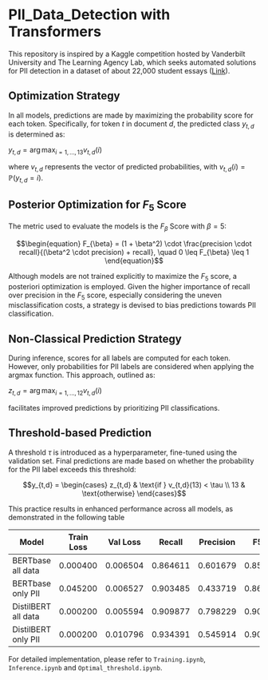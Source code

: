 # PII_Data_Detection with Transformers
This repository is inspired by a Kaggle competition hosted by Vanderbilt University and The Learning Agency Lab, which seeks automated solutions for PII detection in a dataset of about 22,000 student essays (<a href="https://www.kaggle.com/competitions/pii-detection-removal-from-educational-data" target="_blank">Link</a>).

## Optimization Strategy

In all models, predictions are made by maximizing the probability score for each token. Specifically, for token $t$ in document $d$, the predicted class $y_{t,d}$ is determined as:


$y_{t,d} = \arg\max_{i = 1,...,13} v_{t,d}(i)$

where $v_{t,d}$ represents the vector of predicted probabilities, with $v_{t,d}(i) = \mathbb{P}(y_{t,d} = i)$.

## Posterior Optimization for $F_5$ Score

The metric used to evaluate the models is the $F_{\beta}$ Score with $\beta = 5$:
```math
\begin{equation}
F_{\beta} = (1 + \beta^2) \cdot \frac{precision \cdot recall}{(\beta^2 \cdot precision) + recall}, \quad 0 \leq F_{\beta} \leq 1
\end{equation}
```

Although models are not trained explicitly to maximize the $F_5$ score, a posteriori optimization is employed. Given the higher importance of recall over precision in the $F_5$ score, especially considering the uneven misclassification costs, a strategy is devised to bias predictions towards PII classification.

## Non-Classical Prediction Strategy

During inference, scores for all labels are computed for each token. However, only probabilities for PII labels are considered when applying the argmax function. This approach, outlined as:


$z_{t,d} = \arg\max_{i = 1,...,12} v_{t,d}(i)$

facilitates improved predictions by prioritizing PII classifications.

## Threshold-based Prediction

A threshold $\tau$ is introduced as a hyperparameter, fine-tuned using the validation set. Final predictions are made based on whether the probability for the PII label exceeds this threshold:

```math
y_{t,d} = \begin{cases} 
    z_{t,d} & \text{if } v_{t,d}(13) < \tau \\
    13 & \text{otherwise} 
\end{cases}
```

This practice results in enhanced performance across all models, as demonstrated in the following table

| Model                | Train Loss | Val Loss | Recall  | Precision | F5val   | F5test | F5test+threshold |
|----------------------|------------|----------|---------|-----------|---------|--------|------------------|
| BERTbase all data    | 0.000400   | 0.006504 | 0.864611| 0.601679  | 0.850319| 0.821  | 0.828            |
| BERTbase only PII    | 0.045200   | 0.006527 | 0.903485| 0.433719  | 0.867353| 0.875  | 0.878            |
| DistilBERT all data  | 0.000200   | 0.005594 | 0.909877| 0.798229  | 0.905009| 0.866  | 0.877            |
| DistilBERT only PII  | 0.000200   | 0.010796 | 0.934391| 0.545914  | 0.909498| 0.905  | 0.906            |

For detailed implementation, please refer to ```Training.ipynb```, ```Inference.ipynb``` and ```Optimal_threshold.ipynb```.



